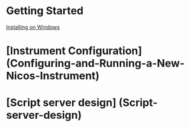 # Getting Started

[Installing on Windows](Installing-Nicos-on-Windows)

# [Instrument Configuration] (Configuring-and-Running-a-New-Nicos-Instrument)

# [Script server design] (Script-server-design)